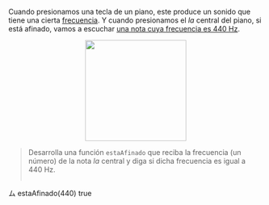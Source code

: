 Cuando presionamos una tecla de un piano, este produce un sonido que tiene una cierta [frecuencia](https://es.wikipedia.org/wiki/Frecuencia). Y cuando presionamos el _la_ central del piano, si está afinado, vamos a escuchar [una nota cuya frecuencia es 440 Hz](https://es.wikipedia.org/wiki/La_440). 

<div align="center">
<img width="200px" src="https://raw.githubusercontent.com/mumuki/mumuki-guia-javascript-practica-funciones-y-tipos-de-datos/master/assets/piano.jpg"></img>
</div>

> Desarrolla una función `estaAfinado` que reciba la frecuencia (un número) de la nota _la_ central y diga si dicha frecuencia es igual a 440 Hz.
> 
> ```javascript
ム estaAfinado(440)
true
```

